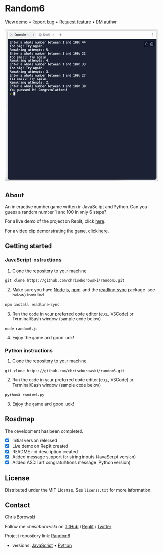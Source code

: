# Random6

[View demo](https://replit.com/@chriseborowski/Random6) • [Report bug](https://github.com/chriseborowski/random6/issues) • [Request feature](https://github.com/chriseborowski/random6/issues) • [DM author](https://twitter.com/chriseborowski)

![Live demo](https://github.com/chriseborowski/random6/blob/main/live-demo.png)

## About

An interactive number game written in JavaScript and Python. Can you guess a random number 1 and 100 in only 6 steps?

For a live demo of the project on Replit, click [here](https://replit.com/@chriseborowski/Random6).

For a video clip demonstrating the game, click [here](https://twitter.com/chriseborowski/status/1666513865570394131).

## Getting started

### JavaScript instructions

1. Clone the repository to your machine

`git clone https://github.com/chriseborowski/random6.git`

2. Make sure you have [Node.js](https://nodejs.org/en), [npm](https://www.npmjs.com/), and the [readline-sync](https://github.com/anseki/readline-sync) package (see below) installed

`npm install readline-sync`

3. Run the code in your preferred code editor (e.g., VSCode) or Terminal/Bash window (sample code below)

`node random6.js`

4. Enjoy the game and good luck!

### Python instructions

1. Clone the repository to your machine

`git clone https://github.com/chriseborowski/random6.git`

2. Run the code in your preferred code editor (e.g., VSCode) or Terminal/Bash window (sample code below)

`python3 random6.py`

3. Enjoy the game and good luck!

## Roadmap

The development has been completed.

- [x] Initial version released 
- [x] Live demo on Replit created 
- [x] README.md description created
- [x] Added message support for string inputs (JavaScript version)
- [x] Added ASCII art congratulations message (Python version)

## License

Distributed under the MIT License. See `license.txt` for more information.

## Contact

Chris Borowski

Follow me *chriseborowski* on [GitHub](https://github.com/chriseborowski) / [Replit](https://replit.com/@chriseborowski/) / [Twitter](https://twitter.com/chriseborowski)

Project repository link: [Random6](https://github.com/chriseborowski/random6)
* versions: [JavaScript](https://github.com/chriseborowski/random6/blob/main/random6.js) • [Python](https://github.com/chriseborowski/random6/blob/main/random6.py)
